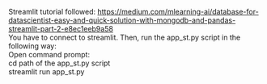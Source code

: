 Streamlit tutorial followed: https://medium.com/mlearning-ai/database-for-datascientist-easy-and-quick-solution-with-mongodb-and-pandas-streamlit-part-2-e8ec1eeb9a58
<br />
You have to connect to streamlit. Then, run the app_st.py script in the following way:<br />
Open command prompt:<br />
cd path of the app_st.py script<br />
streamlit run app_st.py
